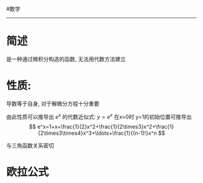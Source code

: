 #数学

---
# 简述
是一种通过微积分构造的函数, 无法用代数方法建立

# 性质:
导数等于自身, 对于解微分方程十分重要

由此性质可以推导出 $e^x$ 的代数近似式: 
$y=e^x$ 在x=0时 y=1的初始位置可推导出
$$
e^x=1+x+\frac{1}{2}x^2+\frac{1}{2\times3}x^2+\frac{1}{2\times3\times4}x^3+\ldots+\frac{1}{(n-1)!}x^n
$$


与三角函数关系密切
# 欧拉公式
